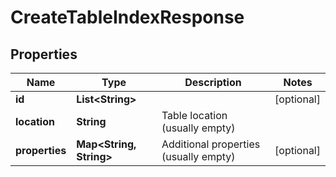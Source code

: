 

# CreateTableIndexResponse


## Properties

| Name | Type | Description | Notes |
|------------ | ------------- | ------------- | -------------|
|**id** | **List&lt;String&gt;** |  |  [optional] |
|**location** | **String** | Table location (usually empty) |  |
|**properties** | **Map&lt;String, String&gt;** | Additional properties (usually empty) |  [optional] |



